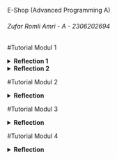 E-Shop (Advanced Programming A)
###### Zufar Romli Amri - A - 2306202694
#Tutorial Modul 1
<details>
<summary><b>Reflection 1</b></summary>

You already implemented two new features using Spring Boot. Check again your source code and evaluate the coding standards that you have learned in this module. Write clean code principles and secure coding practices that have been applied to your code.  If you find any mistake in your source code, please explain how to improve your code.

Jawab:

**a. Clean Code Principles**
- Meaningful Names: Penamaan variabel, function, classes, arguments yang terdapat pada source code e-shop jelas dan deskriptif.
- Functions: Functions pada source code digunakan untuk mengulangi pengulangan kode yang berulang-ulang. Function yang digunakan pada source code hanya memiliki satu tujuan atau satu tugas. Functions juga terorganisasi dengan baik serta telah menggunakan penamaan yang deskriptif. Function juga tidak memiliki kode yang terlalu panjang.
- Comments: Pada source code e-shop, tidak terdapat comment yang bertujuan untuk menjelaskan maksud dari suatu kode karena kode yang dituliskan sudah deskriptif. Namun, comment dapat ditambahkan pada source code apabila terdapat logika yang kompleks atau pun memerlukan dokumentasi yang lebih lanjut.
- Objects and Data Structures: Variabel pada source code dibuat private agar detail implementasi tidak bocor ke luar kelas. Hal tersebut sesuai dengan prinsip Encapsulation & Information Hiding. Selain itu, source code menyediakan objek sebagai wujud dari perilaku dan menyediakan struktur data yang relevan untuk menyimpan data mentah. Namun, penggunaan getter/setter yang berlebihan juga bertentangan dengan prinsip clean code. Alih-alih hanya menampilkan data, lebih baik membuat metode yang memberikan abstraksi terhadap data tersebut.
- Error Handling: Penanganan handling pada source code belum cukup sesuai dengan clean code principles. Kode masih mengembalikan Null apabila terjadi kesalahan. Hal tersebut dapat diperbaiki dengan menambahkan try-catch-finally statements, tambahkan validasi, dan juga menggunakan exception.

**b. Secure Coding**

- Manajemen dependensi: Menggunakan pustaka resmi dan versi terbaru untuk keamanan yang lebih baik.
- Membatasi akses API: HTTP Method yang digunakan sudah benar (GET, POST) sesuai dengan operasinya. 
- Input data validation: Input data dari user sudah divalidasi dengan baik pada source code. Namun, apabila input tidak sesuai, feedback yang diberikan ke pengguna tidak ditampilkan dengan baik.
- Testing: E-shop sudah menerapkan unit test dan functional test untuk mengidentifikasi masalah dan mencegah masalah yang terjadi. Jenis testing yang digunakan adalah JUnit untuk unit testing dan Spring Boot Test untuk integrasi testing.
</details>

<details>
<summary><b>Reflection 2</b></summary>

1a. After writing the unit test, how do you feel?  

Jawab: 
Setelah menuliskan unit test dengan berbagai scenario yang ada, saya merasa lebih percaya diri dengan kode yang telah saya buat. Saya percaya kode yang telah dibuat dapat bekerja sesuai dengan yang diharapkan.

1b. How to make sure that our unit tests are enough to verify our program?

Jawab:
Tidak ada angka yang pasti untuk jumlah unit test dalam satu class, tetapi kita dapat melihat beberapa prinsip sebagai acuan:
- Minimal mencakup semua scenario utama.
- Menguji edge case dan negative case.
- Memastikan test bersifat atomic, yaitu setiap unit test hanya untuk menguji satu fitur tanpa tergantung pada test lain.

1c. How many unit tests should be made in a class?

Jawab:
Untuk memastikan unit test yang kita buat cukup dalam memverifikasi program, kita bisa melakukan beberapa hal, seperti:
- Code review, yaitu memastikan semua scenario sudah diuji.
- Code Coverage Analysis, yaitu menganalisis code coverage dengan tools yang disediakan.
- Mutation Testing, yaitu menggunakan suatu tools untuk mengubah kode dan melihat apakah ada unit test yang gagal.

1d. It would be good if you learned about code coverage. Code coverage is a metric that can help you understand how much of your source is tested. If you have 100% code coverage, does that mean your code has no bugs or errors?

Jawab:
Jika code coverage 100%, tidak selalu berarti kode kita tidak terdapat bugs atau error. Terdapat beberapa masalah yang dapat terjadi meskipun code coverage 100%, seperti:
- Test hanya memanggil method, tetapi tidak melakukan assertion yang cukup.
- Test tidak meng-cover semua scenario edge case.
- Masalah concurrency tidak akan terlihat dengan code coverage.
Jadi, code coverage penting, tetapi harus digunakan bersamaan dengan strategi pengujian lain untuk dapat memastikan kode bebas dari bug.

2. Suppose that after writing the CreateProductFunctionalTest.java along with the corresponding test case, you were asked to create another functional test suite that verifies the number of items in the product list. You decided to create a new Java class similar to the prior functional test suites with the same setup procedures and instance variables. What do you think about the cleanliness of the code of the new functional test suite? Will the new code reduce the code quality? Identify the potential clean code issues, explain the reasons, and suggest possible improvements to make the code cleaner!

Jawab:
Jika kita menambahkan functional test baru untuk memverifikasi jumlah item dalam daftar produk dengan struktur yang sama seperti CreateProductFunctionaltTest.java, ada beberapa aspek clean code yang perlu dipertimbangkan seperti berikut:

a. Code Duplication

Jika kita membuat kelas uji baru dengan setup dan variabel yang sama (serverPort, testBaseUrl, baseUrl), maka akan terjadi duplikasi kode. Duplikasi ini membuat kode sulit dipelihara karena jika ada perubahan pada konfigurasi, kita harus memperbarui di banyak tempat.

b. Lack of Reusability

Saat ini, pengujian fungsional masih berdiri sendiri dalam satu file tanpa pemanfaatan metode atau kelas bersama. Misalnya, banyak pengujian memerlukan langkah-langkah yang sama seperti membuka halaman, mengisi formulir, dan mengklik tombol. Jika kita mengulangi langkah-langkah ini di berbagai pengujian, kode menjadi lebih sulit dibaca dan dikelola.

c. Keterbatasan dalam Maintainability

Jika kita membuat banyak file uji dengan logika yang mirip tanpa mekanisme shared utility, maka debugging atau perubahan struktur akan lebih sulit dilakukan. Jika ada perubahan pada struktur HTML di ProductList.html, seperti perubahan id elemen atau URL endpoint, maka kita harus memperbarui setiap file pengujian secara manual.

Untuk meningkatkan kebersihan kode, kita dapat menerapkan beberapa hal:

a. Membuat kelas utility untuk setup dan common actions

Kita bisa membuat kelas helper untuk mengelola tindakan berulang seperti membuka halaman, mencari elemen, dan mengisi formulir.

b. Menggunakan Parameterized Test untuk mengurangi duplikasi

Jika ada pengujian yang mirip tetapi menggunakan data berbeda, kita bisa memakai @ParameterizedTest dari JUnit.

c. Menggunakan Page Object Model (POM)

Alih-alih menuliskan selector By.id(...) langsung dalam setiap metode uji, kita bisa membuat kelas Page Object untuk memisahkan UI dan logic testing.

d. Membuat Superclass untuk mengelola setup

Jika semua functional test membutuhkan setup yang sama, lebih baik kita buat superclass saja.
</details>

#Tutorial Modul 2
<details>
<summary><b>Reflection</b></summary>
1. List the code quality issue(s) that you fixed during the exercise and explain your strategy on fixing them.
  
Jawab: 

  Berikut beberapa kode yang bermasalah secara kualitas dan perbaikannya:
  
  a. public void delete(String productId); ==> void delete(String productId);
  
  b. public Product edit(Product product, String productId); ==> Product edit(Product product, String productId);
  
  c. public Product create(Product product); ==> Product create(Product product);
  
  d. public Product findProductById(String productId); ==> Product findProductById(String productId);
  
  e. public List<Product> findAll(); ==> List<Product> findAll();
  
Jadi, yang saya lakukan agar kualitas kode di atas membaik adalah dengan mengganti modifier dari public menjadi default dalam interface ProductService. Hal tersebut dilakukan karena berkaitan dengan beberapa hal:
    
- Membatasi Aksesibilitas (Encapsulation)
    
Dengan menjadikan metode dalam ProductService default (tanpa modifier public), kita dapat membatasi akses hanya ke kelas-kelas dalam package yang sama (id.ac.ui.cs.advprog.eshop.service). Hal ini bertujuan agar mencegah kelas-kelas lain di luar package langsung mengakses atau mengimplementasikan interface ini sehingga mengurangi risiko dependensi yang tidak diinginkan.

- Mengurangi Kontrak yang Tidak Perlu (API Design)
   
Jika interface ini hanya digunakan dalam package service, tidak perlu mengeksposnya sebagai public. Alasannya, hal tersebut dapat menyebabkan penggunaan yang tidak diinginkan oleh bagian lain dari kode. Dengan menjadikannya package-private, kita dapat memastikan bahwa ProductService hanya dapat digunakan oleh kelas-kelas dalam package service, termasuk ProductServiceImpl.

- Meminimalkan Risiko Implementasi yang Tidak Dikontrol
  
Jika ProductService bersifat public, siapa pun dapat membuat implementasi ProductService sendiri di luar kendali. Dengan menjadikannya package-private, kita dapat membatasi kemungkinan implementasi liar yang tidak sesuai dengan arsitektur aplikasi yang dirancang.

- Meningkatkan Keamanan dan Maintainability
   
Dengan membatasi akses, kita dapat mengurangi kemungkinan modifikasi yang tidak disengaja atau tidak terkontrol oleh bagian lain dari aplikasi. Ketika kita perlu mengubah ProductService, kita hanya perlu mempertimbangkan dampaknya pada kelas-kelas dalam package yang sama, bukan seluruh aplikasi.

2. Look at your CI/CD workflows (GitHub)/pipelines (GitLab). Do you think the current implementation has met the definition of Continuous Integration and Continuous Deployment? Explain the reasons (minimum 3 sentences)!
   
Jawab:

Berdasarkan CI/CD workflows yang telah dikonfigurasi dalam ci.yml, pmd.yml, dan scorecard.yml, implementasi yang ada telah memenuhi definisi Continuous Integration (CI). ci.yml memastikan bahwa setiap push atau pull request menjalankan unit test dengan Gradle, yang sesuai dengan prinsip CI dalam mendeteksi kesalahan lebih awal. pmd.yml memperkuat kualitas kode dengan analisis static code menggunakan PMD, membantu dalam menjaga standar kode yang baik sebelum diintegrasikan ke main branch. Selain itu, scorecard.yml menambahkan analisis keamanan rantai pasokan kode untuk memastikan keandalan proyek. Selain itu, saya sudah melakukan konfigurasi deployment menggunakan Koyeb di GitHub Actions sehingga setiap perubahan yang telah lolos pengujian dan analisis kode akan otomatis dideploy ke lingkungan produksi, memenuhi prinsip CD dengan mempercepat siklus pengiriman perangkat lunak tanpa intervensi manual. Hal ini memastikan bahwa setiap pembaruan dapat segera tersedia bagi pengguna dengan proses yang efisien dan aman.


</details>

#Tutorial Modul 3
<details>
<summary><b>Reflection</b></summary>
  
1. Explain what principles you apply to your project!
  
Jawab: 

a. Single Responsibility Principle (SRP):

Setiap kelas dalam proyek memiliki satu tanggung jawab yang spesifik.

Contoh penerapan pada project:

- Kelas model seperti Car dan Product hanya bertanggung jawab menyimpan data.
  
- Kelas repository menangani operasi CRUD (Create, Read, Update, Delete) untuk masing-masing entitas.
  
- Kelas service mengelola logika bisnis, sedangkan kelas controller menangani request HTTP dan berinteraksi dengan service.
  
b. Open-Closed Principle (OCP):

Kode dirancang agar terbuka untuk ekstensi tetapi tertutup untuk modifikasi.

Contoh penerapan pada project:

- Pada layer repository dan service, saya telah membuat struktur yang generik sehingga jika di masa depan perlu menambahkan entitas baru (misalnya Motorcycle), kita tidak perlu mengubah logika CRUD yang sudah ada; cukup membuat repository dan service baru yang mengimplementasikan abstraksi yang telah ditetapkan.
  
c. Liskov Substitution Principle (LSP):

Setiap subkelas harus dapat digunakan menggantikan kelas induknya tanpa mengubah kebenaran program.

Contoh penerapan pada project:

- Interface CarService dan ProductService diimplementasikan sedemikian rupa sehingga controller hanya bergantung pada abstraksi service, sehingga jika nanti implementasinya diganti (misalnya, dari CarServiceImpl ke implementasi lain), fungsionalitas di controller tetap berjalan dengan benar.
  
d. Interface Segregation Principle (ISP):

Interface sebaiknya dibuat kecil dan spesifik, sehingga kelas tidak dipaksa mengimplementasikan metode yang tidak diperlukan.

Contoh:

- Service dan repository didesain dengan interface yang memisahkan tanggung jawab. Dengan demikian, setiap kelas hanya mengimplementasikan fungsi-fungsi yang sesuai dengan tugasnya tanpa “terbebani” dengan metode-metode yang tidak relevan.

e. Dependency Inversion Principle (DIP):

Modul tingkat tinggi tidak bergantung pada modul tingkat rendah, melainkan pada abstraksi.

Contoh:

- Kelas controller bergantung pada interface service (misalnya, CarService dan ProductService) daripada bergantung langsung pada implementasi konkret. Hal ini membuat sistem menjadi lebih fleksibel karena jika nanti implementasi service diubah, controller tidak perlu diubah.

2. Explain the advantages of applying SOLID principles to your project with examples.

Berikut beberapa keuntungan dalam mengaplikasikan SOLID principles:

a. Kemudahan Pemeliharaan:

Dengan SRP, setiap kelas memiliki tanggung jawab yang jelas. Misalnya, jika terjadi masalah pada operasi CRUD, kita hanya perlu memeriksa kelas repository tanpa harus menyusuri logika bisnis yang terdapat di service atau controller.

b. Reusabilitas dan Ekstensibilitas:

Penerapan OCP memungkinkan penambahan entitas baru tanpa harus mengubah kode yang sudah ada. Contohnya, struktur repository yang generik memudahkan penambahan kelas baru seperti MotorcycleRepository tanpa menyalin ulang seluruh logika CRUD.

c. Pengujian yang Lebih Mudah:

Karena tiap komponen dipisahkan (misalnya, model, repository, service, controller), unit test dapat ditulis secara terpisah untuk setiap bagian. Hal ini meningkatkan kecepatan deteksi bug dan membuat refactoring lebih aman.

d. Fleksibilitas dalam Mengganti Implementasi:

Dengan menerapkan DIP, kita dapat mengganti implementasi konkret dari repository atau service tanpa harus mengubah kode di controller. Ini sangat berguna ketika ingin berpindah dari penyimpanan in-memory ke database relasional, misalnya.

e. Mengurangi Duplikasi Kode:

Dengan menggunakan abstraksi melalui interface dan kelas generik, kita menghindari penulisan kode yang sama berulang-ulang. Misalnya, jika operasi CRUD sudah di-definisikan secara generik, penambahan entitas baru cukup mengimplementasikan antarmuka tersebut tanpa menulis ulang logika dasar.

3. Explain the disadvantages of not applying SOLID principles to your project with examples.

Berikut beberapa kerugian akibat tidak adanya pengaplikasian SOLID principles ke dalam proyek:

a. Kode Menjadi Sulit Dipelihara:

Tanpa SRP, sebuah kelas bisa menangani banyak hal sekaligus. Misalnya, jika logika penyimpanan data, logika bisnis, dan tampilan diimplementasikan dalam satu kelas, perbaikan bug atau penambahan fitur akan menjadi sangat sulit karena perubahan di satu bagian dapat berdampak pada bagian lain.

b. Duplikasi Kode yang Tinggi:

Tanpa OCP, setiap entitas baru mungkin memerlukan penulisan ulang operasi CRUD yang mirip, sehingga meningkatkan risiko inkonsistensi dan bug.

c. Ketergantungan yang Kuat (Tight Coupling):

Jika DIP tidak diterapkan, kelas controller akan bergantung langsung pada implementasi konkrit service. Hal ini membuat sistem kurang fleksibel karena setiap perubahan pada implementasi service memaksa perubahan di banyak tempat.

d. Kesulitan dalam Pengujian:

Tanpa pemisahan tugas (SRP) dan penggunaan abstraksi (DIP, ISP), unit test akan sulit dilakukan karena satu kelas mengandung logika yang kompleks dan banyak tanggung jawab, sehingga sulit untuk menentukan sumber masalah.

e. Pengembangan yang Tidak Fleksibel:

Sistem yang tidak mengikuti SOLID cenderung kaku, di mana setiap penambahan fitur baru memerlukan perubahan besar pada kode yang sudah ada, yang meningkatkan risiko terjadinya bug dan menurunkan produktivitas tim.

</details>

#Tutorial Modul 4
<details>
<summary><b>Reflection</b></summary>
Soal Nomor 1: Reflect based on Percival (2017) proposed self-reflective questions (in “Principles and Best Practice of Testing” submodule, chapter “Evaluating Your Testing Objectives”), whether this TDD flow is useful enough for you or not. If not, explain things that you need to do next time you make more tests.

Jawab:

1. Apakah pengujian memberikan kepercayaan yang cukup terhadap kebenaran kode?

Pengujian yang dilakukan berhasil mengidentifikasi beberapa validasi yang kurang, seperti penanganan paymentData yang kosong dan status order yang tidak valid. Namun, beberapa kasus seperti ini tidak langsung ditemukan sejak awal, yang berarti cakupan pengujian masih bisa ditingkatkan.

2. Apakah pengujian gagal karena alasan yang tepat sebelum implementasi?

Sebagian besar pengujian mengikuti pendekatan TDD yang benar, di mana pengujian awalnya gagal sebelum implementasi perbaikannya. Namun, ada beberapa kasus yang mengasumsikan akan terjadi exception, tetapi ternyata validasi di kode belum ada. Ini menunjukkan perlunya pemeriksaan ulang terhadap asumsi sebelum menulis pengujian.

3. Apakah pengujian meningkatkan desain kode dan kemudahan pemeliharaan?

Pengujian yang dilakukan berhasil mengungkap potensi kekurangan dalam desain kode, seperti kurangnya validasi di konstruktor Payment. Dengan adanya pengujian ini, kode dapat diperbaiki agar lebih robust. Namun, struktur pengujian masih bisa diperbaiki dengan mengorganisir data uji lebih baik agar lebih mudah dipelihara.

4. Apakah waktu yang dihabiskan untuk pengujian bermanfaat?

Meskipun waktu yang dihabiskan untuk debugging dan memperbaiki kegagalan pengujian cukup banyak, hasil akhirnya memastikan bahwa aturan bisnis yang penting (seperti tidak boleh membuat pembayaran untuk order yang gagal) benar-benar diterapkan. Namun, ada tantangan dalam menyeimbangkan kecepatan pengembangan dengan cakupan pengujian yang menyeluruh.

5. Apa yang Perlu Ditingkatkan untuk Pengujian Berikutnya?
- Perluas cakupan pengujian, terutama untuk edge cases dan skenario kegagalan.

- Tinjau ulang asumsi sebelum menulis pengujian, agar tidak mengandalkan ekspektasi yang salah.

- Susun ulang struktur pengujian agar lebih terorganisir dan mudah dipelihara.

Soal Nomor 2: You have created unit tests in Tutorial. Now reflect whether your tests have successfully followed F.I.R.S.T. principle or not. If not, explain things that you need to do the next time you create more tests.

Jawab: 

Refleksi terhadap Kepatuhan terhadap Prinsip F.I.R.S.T.
Prinsip F.I.R.S.T. memastikan bahwa unit test yang dibuat efektif. Berikut adalah evaluasi pengujian terhadap prinsip ini:

1. Fast (Cepat) 

Pengujian berjalan cepat karena tidak bergantung pada sumber daya eksternal.

2. Independent (Independen)

Beberapa pengujian menggunakan instance orders yang sama, yang bisa menyebabkan perilaku tak terduga jika ada perubahan dalam objek tersebut. Solusinya, setiap pengujian sebaiknya menggunakan instance baru agar tidak saling bergantung.

3. Repeatable (Dapat Diulang)

Pengujian selalu menghasilkan hasil yang sama setiap kali dijalankan, karena tidak bergantung pada faktor eksternal.

4. Self-validating (Memvalidasi Diri)

Pengujian menggunakan assertion yang jelas, sehingga mudah mengetahui apakah pengujian berhasil atau gagal.

5. Timely (Tepat Waktu) 

Beberapa validasi, seperti order status yang tidak valid, tidak diuji sejak awal. Ini menunjukkan bahwa pengujian belum sepenuhnya dilakukan sebelum implementasi kode. Agar lebih sesuai dengan TDD, pengujian harus ditulis sebelum kode utama dibuat.

Apa yang Perlu Ditingkatkan untuk Pengujian Berikutnya?
- Pastikan pengujian benar-benar independen, hindari penggunaan instance bersama.
- Tuliskan pengujian lebih awal agar lebih sesuai dengan metodologi TDD.


</details>

